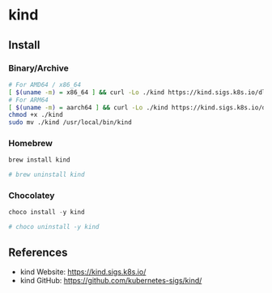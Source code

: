 # kind

## Install

### Binary/Archive

```bash
# For AMD64 / x86_64
[ $(uname -m) = x86_64 ] && curl -Lo ./kind https://kind.sigs.k8s.io/dl/v0.23.0/kind-linux-amd64
# For ARM64
[ $(uname -m) = aarch64 ] && curl -Lo ./kind https://kind.sigs.k8s.io/dl/v0.23.0/kind-linux-arm64
chmod +x ./kind
sudo mv ./kind /usr/local/bin/kind
```

### Homebrew

```sh
brew install kind

# brew uninstall kind
```

### Chocolatey

```ps1
choco install -y kind

# choco uninstall -y kind
```

## References

- kind Website: <https://kind.sigs.k8s.io/>
- kind GitHub: <https://github.com/kubernetes-sigs/kind/>
